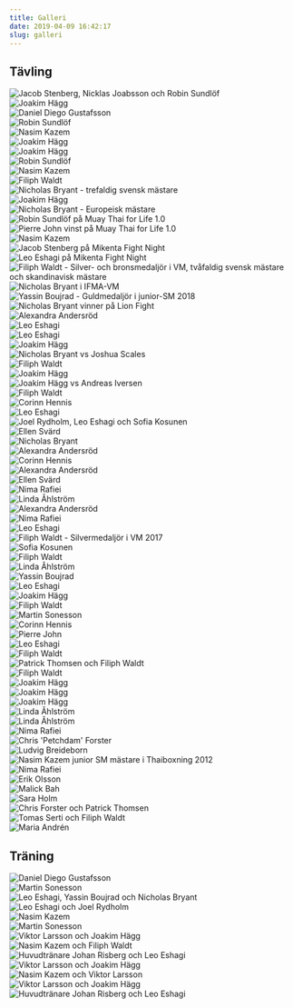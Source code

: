 ```yaml
---
title: Galleri
date: 2019-04-09 16:42:17
slug: galleri
---
```


## Tävling

<div class="galleryContainer">
    <div style="background: url(index/new/57.jpg)" class="galleryImage"><img src="index/new/57.jpg" alt="Jacob Stenberg, Nicklas Joabsson och Robin Sundlöf" class="galleryThumbnail"></div>
    <div style="background: url(index/new/56.jpg)" class="galleryImage"><img src="index/new/56.jpg" alt="Joakim Hägg" class="galleryThumbnail"></div>
    <div style="background: url(index/new/55.jpg)" class="galleryImage"><img src="index/new/55.jpg" alt="Daniel Diego Gustafsson" class="galleryThumbnail"></div>
    <div style="background: url(index/new/58.png)" class="galleryImage"><img src="index/new/58.png" alt="Robin Sundlöf" class="galleryThumbnail"></div>
    <div style="background: url(index/new/57.png)" class="galleryImage"><img src="index/new/57.png" alt="Nasim Kazem" class="galleryThumbnail"></div>
    <div style="background: url(index/new/56.png)" class="galleryImage"><img src="index/new/56.png" alt="Joakim Hägg" class="galleryThumbnail"></div>
    <div style="background: url(index/new/55.png)" class="galleryImage"><img src="index/new/55.png" alt="Joakim Hägg" class="galleryThumbnail"></div>
    <div style="background: url(index/new/54.jpg)" class="galleryImage"><img src="index/new/54.jpg" alt="Robin Sundlöf" class="galleryThumbnail"></div>
    <div style="background: url(index/new/53.jpg)" class="galleryImage"><img src="index/new/53.jpg" alt="Nasim Kazem" class="galleryThumbnail"></div>
    <div style="background: url(index/new/52.png)" class="galleryImage"><img src="index/new/52.png" alt="Filiph Waldt" class="galleryThumbnail"></div>
    <div style="background: url(index/new/51.jpg)" class="galleryImage"><img src="index/new/51.jpg" alt="Nicholas Bryant - trefaldig svensk mästare" class="galleryThumbnail"></div>
    <div style="background: url(index/new/50.png)" class="galleryImage"><img src="index/new/50.png" alt="Joakim Hägg" class="galleryThumbnail"></div>
    <div style="background: url(index/new/49.png)" class="galleryImage"><img src="index/new/49.png" alt="Nicholas Bryant - Europeisk mästare" class="galleryThumbnail"></div>
    <div style="background: url(index/new/48.png)" class="galleryImage"><img src="index/new/48.png" alt="Robin Sundlöf på Muay Thai for Life 1.0" class="galleryThumbnail"></div>
    <div style="background: url(index/new/47.png)" class="galleryImage"><img src="index/new/47.png" alt="Pierre John vinst på Muay Thai for Life 1.0" class="galleryThumbnail"></div>
    <div style="background: url(index/new/46.png)" class="galleryImage"><img src="index/new/46.png" alt="Nasim Kazem" class="galleryThumbnail"></div>
    <div style="background: url(index/new/45.jpg)" class="galleryImage"><img src="index/new/45.jpg" alt="Jacob Stenberg på Mikenta Fight Night" class="galleryThumbnail"></div>
    <div style="background: url(index/new/44.jpg)" class="galleryImage"><img src="index/new/44.jpg" alt="Leo Eshagi på Mikenta Fight Night" class="galleryThumbnail"></div>
    <div style="background: url(index/new/17.jpg)" class="galleryImage"><img src="index/new/17.jpg" alt="Filiph Waldt - Silver- och bronsmedaljör i VM, tvåfaldig svensk mästare och skandinavisk mästare" class="galleryThumbnail"></div>
    <div style="background: url(index/new/39.jpg)" class="galleryImage"><img src="index/new/39.jpg" alt="Nicholas Bryant i IFMA-VM" class="galleryThumbnail"></div>
    <div style="background: url(index/new/1.jpg)" class="galleryImage"><img src="index/new/1.jpg" alt="Yassin Boujrad - Guldmedaljör i junior-SM 2018" class="galleryThumbnail"></div>
    <div style="background: url(index/new/36.jpg)" class="galleryImage"><img src="index/new/36.jpg" alt="Nicholas Bryant vinner på Lion Fight" class="galleryThumbnail"></div>
    <div style="background: url(index/new/20.jpg)" class="galleryImage"><img src="index/new/20.jpg" alt="Alexandra Andersröd" class="galleryThumbnail"></div>
    <div style="background: url(index/new/30.jpg)" class="galleryImage"><img src="index/new/30.jpg" alt="Leo Eshagi" class="galleryThumbnail"></div>
    <div style="background: url(index/new/40.jpg)" class="galleryImage"><img src="index/new/40.jpg" alt="Leo Eshagi" class="galleryThumbnail"></div>
    <div style="background: url(index/new/26.jpg)" class="galleryImage"><img src="index/new/26.jpg" alt="Joakim Hägg" class="galleryThumbnail"></div>
    <div style="background: url(index/new/37.jpg)" class="galleryImage"><img src="index/new/37.jpg" alt="Nicholas Bryant vs Joshua Scales" class="galleryThumbnail"></div>
    <div style="background: url(index/new/3.jpg)" class="galleryImage"><img src="index/new/3.jpg" alt="Filiph Waldt" class="galleryThumbnail"></div>
    <div style="background: url(index/new/4.jpg)" class="galleryImage"><img src="index/new/4.jpg" alt="Joakim Hägg" class="galleryThumbnail"></div>
    <div style="background: url(index/new/38.jpg)" class="galleryImage"><img src="index/new/38.jpg" alt="Joakim Hägg vs Andreas Iversen" class="galleryThumbnail"></div>
    <div style="background: url(index/new/5.jpg)" class="galleryImage"><img src="index/new/5.jpg" alt="Filiph Waldt" class="galleryThumbnail"></div>
    <div style="background: url(index/new/6.jpg)" class="galleryImage"><img src="index/new/6.jpg" alt="Corinn Hennis" class="galleryThumbnail"></div>
    <div style="background: url(index/new/31.jpg)" class="galleryImage"><img src="index/new/31.jpg" alt="Leo Eshagi" class="galleryThumbnail"></div>
    <div style="background: url(index/new/43.jpg)" class="galleryImage"><img src="index/new/43.jpg" alt="Joel Rydholm, Leo Eshagi och Sofia Kosunen" class="galleryThumbnail"></div>
    <div style="background: url(index/new/35.jpg)" class="galleryImage"><img src="index/new/35.jpg" alt="Ellen Svärd" class="galleryThumbnail"></div>
    <div style="background: url(index/new/41.jpg)" class="galleryImage"><img src="index/new/41.jpg" alt="Nicholas Bryant" class="galleryThumbnail"></div>
    <div style="background: url(index/new/10.jpg)" class="galleryImage"><img src="index/new/10.jpg" alt="Alexandra Andersröd" class="galleryThumbnail"></div>
    <div style="background: url(index/new/7.jpg)" class="galleryImage"><img src="index/new/7.jpg" alt="Corinn Hennis" class="galleryThumbnail"></div>
    <div style="background: url(index/new/13.jpg)" class="galleryImage"><img src="index/new/13.jpg" alt="Alexandra Andersröd" class="galleryThumbnail"></div>
    <div style="background: url(index/new/42.jpg)" class="galleryImage"><img src="index/new/42.jpg" alt="Ellen Svärd" class="galleryThumbnail"></div>
    <div style="background: url(index/new/14.jpg)" class="galleryImage"><img src="index/new/14.jpg" alt="Nima Rafiei" class="galleryThumbnail"></div>
    <div style="background: url(index/new/22.jpg)" class="galleryImage"><img src="index/new/22.jpg" alt="Linda Åhlström" class="galleryThumbnail"></div>
    <div style="background: url(index/new/11.jpg)" class="galleryImage"><img src="index/new/11.jpg" alt="Alexandra Andersröd" class="galleryThumbnail"></div>
    <div style="background: url(index/new/15.jpg)" class="galleryImage"><img src="index/new/15.jpg" alt="Nima Rafiei" class="galleryThumbnail"></div>
    <div style="background: url(index/new/34.jpg)" class="galleryImage"><img src="index/new/34.jpg" alt="Leo Eshagi" class="galleryThumbnail"></div>
    <div style="background: url(index/new/16.jpg)" class="galleryImage"><img src="index/new/16.jpg" alt="Filiph Waldt - Silvermedaljör i VM 2017" class="galleryThumbnail"></div>
    <div style="background: url(index/new/24.jpg)" class="galleryImage"><img src="index/new/24.jpg" alt="Sofia Kosunen" class="galleryThumbnail"></div>
    <div style="background: url(index/new/18.jpg)" class="galleryImage"><img src="index/new/18.jpg" alt="Filiph Waldt" class="galleryThumbnail"></div>
    <div style="background: url(index/new/23.jpg)" class="galleryImage"><img src="index/new/23.jpg" alt="Linda Åhlström" class="galleryThumbnail"></div>
    <div style="background: url(index/new/27.jpg)" class="galleryImage"><img src="index/new/27.jpg" alt="Yassin Boujrad" class="galleryThumbnail"></div>
    <div style="background: url(index/new/32.jpg)" class="galleryImage"><img src="index/new/32.jpg" alt="Leo Eshagi" class="galleryThumbnail"></div>
    <div style="background: url(index/new/28.jpg)" class="galleryImage"><img src="index/new/28.jpg" alt="Joakim Hägg" class="galleryThumbnail"></div>
    <div style="background: url(index/new/19.jpg)" class="galleryImage"><img src="index/new/19.jpg" alt="Filiph Waldt" class="galleryThumbnail"></div>
    <div style="background: url(index/new/29.jpg)" class="galleryImage"><img src="index/new/29.jpg" alt="Martin Sonesson" class="galleryThumbnail"></div>
    <div style="background: url(index/new/21.jpg)" class="galleryImage"><img src="index/new/21.jpg" alt="Corinn Hennis" class="galleryThumbnail"></div>
    <div style="background: url(index/new/25.jpg)" class="galleryImage"><img src="index/new/25.jpg" alt="Pierre John" class="galleryThumbnail"></div>
    <div style="background: url(index/new/33.jpg)" class="galleryImage"><img src="index/new/33.jpg" alt="Leo Eshagi" class="galleryThumbnail"></div>
    <div style="background: url(index/old/1.jpg)" class="galleryImage"><img src="index/old/1.jpg" alt="" class="galleryThumbnail"></div>
    <div style="background: url(index/old/2.jpg)" class="galleryImage"><img src="index/old/2.jpg" alt="" class="galleryThumbnail"></div>
    <div style="background: url(index/old/3.jpg)" class="galleryImage"><img src="index/old/3.jpg" alt="" class="galleryThumbnail"></div>
    <div style="background: url(index/old/4.png)" class="galleryImage"><img src="index/old/4.png" alt="" class="galleryThumbnail"></div>
    <div style="background: url(index/old/5.png)" class="galleryImage"><img src="index/old/5.png" alt="Filiph Waldt" class="galleryThumbnail"></div>
    <div style="background: url(index/old/6.png)" class="galleryImage"><img src="index/old/6.png" alt="" class="galleryThumbnail"></div>
    <div style="background: url(index/old/7.png)" class="galleryImage"><img src="index/old/7.png" alt="Patrick Thomsen och Filiph Waldt" class="galleryThumbnail"></div>
    <div style="background: url(index/old/8.png)" class="galleryImage"><img src="index/old/8.png" alt="Filiph Waldt" class="galleryThumbnail"></div>
    <div style="background: url(index/old/9.png)" class="galleryImage"><img src="index/old/9.png" alt="Joakim Hägg" class="galleryThumbnail"></div>
    <div style="background: url(index/old/10.png)" class="galleryImage"><img src="index/old/10.png" alt="" class="galleryThumbnail"></div>
    <div style="background: url(index/old/11.png)" class="galleryImage"><img src="index/old/11.png" alt="Joakim Hägg" class="galleryThumbnail"></div>
    <div style="background: url(index/old/12.png)" class="galleryImage"><img src="index/old/12.png" alt="Joakim Hägg" class="galleryThumbnail"></div>
    <div style="background: url(index/old/13.png)" class="galleryImage"><img src="index/old/13.png" alt="Linda Åhlström" class="galleryThumbnail"></div>
    <div style="background: url(index/old/14.png)" class="galleryImage"><img src="index/old/14.png" alt="Linda Åhlström" class="galleryThumbnail"></div>
    <div style="background: url(index/old/15.jpg)" class="galleryImage"><img src="index/old/15.jpg" alt="Nima Rafiei" class="galleryThumbnail"></div>
    <div style="background: url(index/old/16.jpg)" class="galleryImage"><img src="index/old/16.jpg" alt="Chris 'Petchdam' Forster" class="galleryThumbnail"></div>
    <div style="background: url(index/old/17.jpg)" class="galleryImage"><img src="index/old/17.jpg" alt="" class="galleryThumbnail"></div>
    <div style="background: url(index/old/18.jpg)" class="galleryImage"><img src="index/old/18.jpg" alt="Ludvig Breideborn" class="galleryThumbnail"></div>
    <div style="background: url(index/old/19.jpg)" class="galleryImage"><img src="index/old/19.jpg" alt="Nasim Kazem junior SM mästare i Thaiboxning 2012" class="galleryThumbnail"></div>
    <div style="background: url(index/old/20.jpg)" class="galleryImage"><img src="index/old/20.jpg" alt="Nima Rafiei" class="galleryThumbnail"></div>
    <div style="background: url(index/old/21.jpg)" class="galleryImage"><img src="index/old/21.jpg" alt="Erik Olsson" class="galleryThumbnail"></div>
    <div style="background: url(index/old/22.jpg)" class="galleryImage"><img src="index/old/22.jpg" alt="Malick Bah" class="galleryThumbnail"></div>
    <div style="background: url(index/old/23.jpg)" class="galleryImage"><img src="index/old/23.jpg" alt="Sara Holm" class="galleryThumbnail"></div>
    <div style="background: url(index/old/24.jpg)" class="galleryImage"><img src="index/old/24.jpg" alt="Chris Forster och Patrick Thomsen" class="galleryThumbnail"></div>
    <div style="background: url(index/old/25.jpg)" class="galleryImage"><img src="index/old/25.jpg" alt="Tomas Serti och Filiph Waldt" class="galleryThumbnail"></div>
    <div style="background: url(index/old/27.jpg)" class="galleryImage"><img src="index/old/27.jpg" alt="Maria Andrén" class="galleryThumbnail"></div>
</div>

## Träning

<div class="galleryContainer">
    <div style="background: url(index/training_new/19.jpg)" class="galleryImage"><img src="index/training_new/19.jpg" alt="Daniel Diego Gustafsson" class="galleryThumbnail"></div>
    <div style="background: url(index/training_new/18.jpg)" class="galleryImage"><img src="index/training_new/18.jpg" alt="Martin Sonesson" class="galleryThumbnail"></div>
    <div style="background: url(index/training_new/17.jpg)" class="galleryImage"><img src="index/training_new/17.jpg" alt="Leo Eshagi, Yassin Boujrad och Nicholas Bryant" class="galleryThumbnail"></div>
    <div style="background: url(index/training_new/16.jpg)" class="galleryImage"><img src="index/training_new/16.jpg" alt="Leo Eshagi och Joel Rydholm" class="galleryThumbnail"></div>
    <div style="background: url(index/training_new/15.jpg)" class="galleryImage"><img src="index/training_new/15.jpg" alt="Nasim Kazem" class="galleryThumbnail"></div>
    <div style="background: url(index/training_new/14.jpg)" class="galleryImage"><img src="index/training_new/14.jpg" alt="Martin Sonesson" class="galleryThumbnail"></div>
    <div style="background: url(index/training_new/1.jpg)" class="galleryImage"><img src="index/training_new/1.jpg" alt="Viktor Larsson och Joakim Hägg" class="galleryThumbnail"></div>
    <div style="background: url(index/training_new/10.jpg)" class="galleryImage"><img src="index/training_new/10.jpg" alt="Nasim Kazem och Filiph Waldt" class="galleryThumbnail"></div>
    <div style="background: url(index/training_new/13.jpg)" class="galleryImage"><img src="index/training_new/13.jpg" alt="Huvudtränare Johan Risberg och Leo Eshagi" class="galleryThumbnail"></div>
    <div style="background: url(index/training_new/6.jpg)" class="galleryImage"><img src="index/training_new/6.jpg" alt="Viktor Larsson och Joakim Hägg" class="galleryThumbnail"></div>
    <div style="background: url(index/training_new/2.jpg)" class="galleryImage"><img src="index/training_new/2.jpg" alt="Nasim Kazem och Viktor Larsson" class="galleryThumbnail"></div>
    <div style="background: url(index/training_new/8.jpg)" class="galleryImage"><img src="index/training_new/8.jpg" alt="Viktor Larsson och Joakim Hägg" class="galleryThumbnail"></div>
    <div style="background: url(index/training_new/11.jpg)" class="galleryImage"><img src="index/training_new/11.jpg" alt="" class="galleryThumbnail"></div>
    <div style="background: url(index/training_new/12.jpg)" class="galleryImage"><img src="index/training_new/12.jpg" alt="Huvudtränare Johan Risberg och Leo Eshagi" class="galleryThumbnail"></div>
    <div style="background: url(index/training_old/1.jpg)" class="galleryImage"><img src="index/training_old/1.jpg" alt="" class="galleryThumbnail"></div>
    <div style="background: url(index/training_old/2.jpg)" class="galleryImage"><img src="index/training_old/2.jpg" alt="" class="galleryThumbnail"></div>
    <div style="background: url(index/training_old/3.jpg)" class="galleryImage"><img src="index/training_old/3.jpg" alt="" class="galleryThumbnail"></div>
    <div style="background: url(index/training_old/4.jpg)" class="galleryImage"><img src="index/training_old/4.jpg" alt="" class="galleryThumbnail"></div>
    <div style="background: url(index/training_old/5.jpg)" class="galleryImage"><img src="index/training_old/5.jpg" alt="" class="galleryThumbnail"></div>
    <div style="background: url(index/training_old/6.jpg)" class="galleryImage"><img src="index/training_old/6.jpg" alt="" class="galleryThumbnail"></div>
    <div style="background: url(index/training_old/7.jpg)" class="galleryImage"><img src="index/training_old/7.jpg" alt="" class="galleryThumbnail"></div>
    <div style="background: url(index/training_old/8.jpg)" class="galleryImage"><img src="index/training_old/8.jpg" alt="" class="galleryThumbnail"></div>
    <div style="background: url(index/training_old/9.jpg)" class="galleryImage"><img src="index/training_old/9.jpg" alt="" class="galleryThumbnail"></div>
    <div style="background: url(index/training_old/10.jpg)" class="galleryImage"><img src="index/training_old/10.jpg" alt="" class="galleryThumbnail"></div>
    <div style="background: url(index/training_old/11.jpg)" class="galleryImage"><img src="index/training_old/11.jpg" alt="" class="galleryThumbnail"></div>
    <div style="background: url(index/training_old/12.jpg)" class="galleryImage"><img src="index/training_old/12.jpg" alt="" class="galleryThumbnail"></div>
    <div style="background: url(index/training_old/13.jpg)" class="galleryImage"><img src="index/training_old/13.jpg" alt="" class="galleryThumbnail"></div>
    <div style="background: url(index/training_old/14.jpg)" class="galleryImage"><img src="index/training_old/14.jpg" alt="" class="galleryThumbnail"></div>
    <div style="background: url(index/training_old/15.jpg)" class="galleryImage"><img src="index/training_old/15.jpg" alt="" class="galleryThumbnail"></div>
    <div style="background: url(index/training_old/16.jpg)" class="galleryImage"><img src="index/training_old/16.jpg" alt="" class="galleryThumbnail"></div>
    <div style="background: url(index/training_old/17.jpg)" class="galleryImage"><img src="index/training_old/17.jpg" alt="" class="galleryThumbnail"></div>
    <div style="background: url(index/training_old/18.jpg)" class="galleryImage"><img src="index/training_old/18.jpg" alt="" class="galleryThumbnail"></div>
    <div style="background: url(index/training_old/19.jpg)" class="galleryImage"><img src="index/training_old/19.jpg" alt="" class="galleryThumbnail"></div>
    <div style="background: url(index/training_old/20.jpg)" class="galleryImage"><img src="index/training_old/20.jpg" alt="" class="galleryThumbnail"></div>
    <div style="background: url(index/training_old/21.jpg)" class="galleryImage"><img src="index/training_old/21.jpg" alt="" class="galleryThumbnail"></div>
    <div style="background: url(index/training_old/22.jpg)" class="galleryImage"><img src="index/training_old/22.jpg" alt="" class="galleryThumbnail"></div>
    <div style="background: url(index/training_old/23.jpg)" class="galleryImage"><img src="index/training_old/23.jpg" alt="" class="galleryThumbnail"></div>
    <div style="background: url(index/training_old/24.jpg)" class="galleryImage"><img src="index/training_old/24.jpg" alt="" class="galleryThumbnail"></div>
    <div style="background: url(index/training_old/25.jpg)" class="galleryImage"><img src="index/training_old/25.jpg" alt="" class="galleryThumbnail"></div>
    <div style="background: url(index/training_old/26.jpg)" class="galleryImage"><img src="index/training_old/26.jpg" alt="" class="galleryThumbnail"></div>
    <div style="background: url(index/training_old/27.jpg)" class="galleryImage"><img src="index/training_old/27.jpg" alt="" class="galleryThumbnail"></div>
</div>